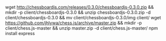wget http://chessboardjs.com/releases/0.3.0/chessboardjs-0.3.0.zip && mkdir -p client/chessboardjs-0.3.0 && unzip chessboardjs-0.3.0.zip -d client/chessboardjs-0.3.0 && mv client/chessboardjs-0.3.0/img client/
wget https://github.com/jhlywa/chess.js/archive/master.zip && mkdir -p client/chess.js-master && unzip master.zip -d client/chess.js-master/
npm install express
